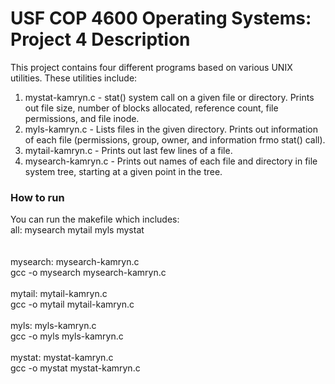 # USF COP 4600 Operating Systems: Project 4 Description

This project contains four different programs based on various UNIX utilities. These utilities include: <br>
1. mystat-kamryn.c - stat() system call on a given file or directory. Prints out file size, number of blocks allocated, reference count, file permissions, and file inode.
2. myls-kamryn.c - Lists files in the given directory. Prints out information of each file (permissions, group, owner, and information frmo stat() call).
3. mytail-kamryn.c - Prints out last few lines of a file.
4. mysearch-kamryn.c - Prints out names of each file and directory in file system tree, starting at a given point in the tree.

### How to run

You can run the makefile which includes:<br>
all: mysearch mytail myls mystat<br>	
<br>
mysearch: mysearch-kamryn.c<br>
	gcc	-o	mysearch	mysearch-kamryn.c<br><br>
mytail:	mytail-kamryn.c<br>
	gcc	-o	mytail	mytail-kamryn.c<br><br>
myls:	myls-kamryn.c<br>
	gcc	-o	myls	myls-kamryn.c<br><br>
mystat:	mystat-kamryn.c<br>
	gcc	-o	mystat	mystat-kamryn.c
